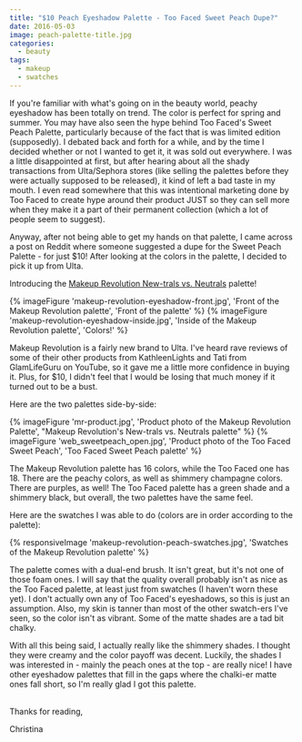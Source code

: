 ```yaml
---
title: "$10 Peach Eyeshadow Palette - Too Faced Sweet Peach Dupe?"
date: 2016-05-03
image: peach-palette-title.jpg
categories:
  - beauty
tags:
  - makeup
  - swatches
---
```


If you're familiar with what's going on in the beauty world, peachy eyeshadow has been totally on trend. The color is perfect for spring and summer. You may have also seen the hype behind Too Faced's Sweet Peach Palette, particularly because of the fact that is was limited edition (supposedly).<!-- excerpt --> I debated back and forth for a while, and by the time I decided whether or not I wanted to get it, it was sold out everywhere. I was a little disappointed at first, but after hearing about all the shady transactions from Ulta/Sephora stores (like selling the palettes before they were actually supposed to be released), it kind of left a bad taste in my mouth. I even read somewhere that this was intentional marketing done by Too Faced to create hype around their product JUST so they can sell more when they make it a part of their permanent collection (which a lot of people seem to suggest).

Anyway, after not being able to get my hands on that palette, I came across a post on Reddit where someone suggested a dupe for the Sweet Peach Palette - for just $10! After looking at the colors in the palette, I decided to pick it up from Ulta.

Introducing the [Makeup Revolution New-trals vs. Neutrals](http://www.ulta.com/ulta/browse/productDetail.jsp?productId=xlsImpprod13661069) palette!

{% imageFigure 'makeup-revolution-eyeshadow-front.jpg', 'Front of the Makeup Revolution palette', 'Front of the palette' %}
{% imageFigure 'makeup-revolution-eyeshadow-inside.jpg', 'Inside of the Makeup Revolution palette', 'Colors!' %}

Makeup Revolution is a fairly new brand to Ulta. I've heard rave reviews of some of their other products from KathleenLights and Tati from GlamLifeGuru on YouTube, so it gave me a little more confidence in buying it. Plus, for $10, I didn't feel that I would be losing that much money if it turned out to be a bust.

Here are the two palettes side-by-side:

{% imageFigure 'mr-product.jpg', 'Product photo of the Makeup Revolution Palette', "Makeup Revolution's New-trals vs. Neutrals palette" %}
{% imageFigure 'web_sweetpeach_open.jpg', 'Product photo of the Too Faced Sweet Peach', 'Too Faced Sweet Peach palette' %}

The Makeup Revolution palette has 16 colors, while the Too Faced one has 18. There are the peachy colors, as well as shimmery champagne colors. There are purples, as well! The Too Faced palette has a green shade and a shimmery black, but overall, the two palettes have the same feel.

Here are the swatches I was able to do (colors are in order according to the palette):

{% responsiveImage 'makeup-revolution-peach-swatches.jpg', 'Swatches of the Makeup Revolution palette' %}

The palette comes with a dual-end brush. It isn't great, but it's not one of those foam ones. I will say that the quality overall probably isn't as nice as the Too Faced palette, at least just from swatches (I haven't worn these yet). I don't actually own any of Too Faced's eyeshadows, so this is just an assumption. Also, my skin is tanner than most of the other swatch-ers I've seen, so the color isn't as vibrant. Some of the matte shades are a tad bit chalky.

With all this being said, I actually really like the shimmery shades. I thought they were creamy and the color payoff was decent. Luckily, the shades I was interested in - mainly the peach ones at the top - are really nice! I have other eyeshadow palettes that fill in the gaps where the chalki-er matte ones fall short, so I'm really glad I got this palette.

\
Thanks for reading,

Christina
